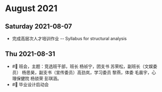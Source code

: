 # August 2021
## Saturday 2021-08-07
- 完成高层次人才培训作业 -- Syllabus for structural analysis
## Thu 2021-08-31
- #🌲 班会，主题：竞选班干部，班长 杨祯宁，团支书 苏荣松，副班长（文娱委员） 杨思昊，副支书（宣传委员）高劲岚，学习委员 黎燕，体委 毛晨宇，心理保健院 杨锁荣 彭琪涵。
- #📐 毕业设计启动会
 